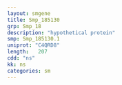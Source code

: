 ```yaml
---
layout: smgene
title: Smp_185130
grp: Smp_18
description: "hypothetical protein"
smp: Smp_185130.1
uniprot: "C4QRD8"
length:   207
cdd: "ns"
kk: ns
categories: sm
---
```

